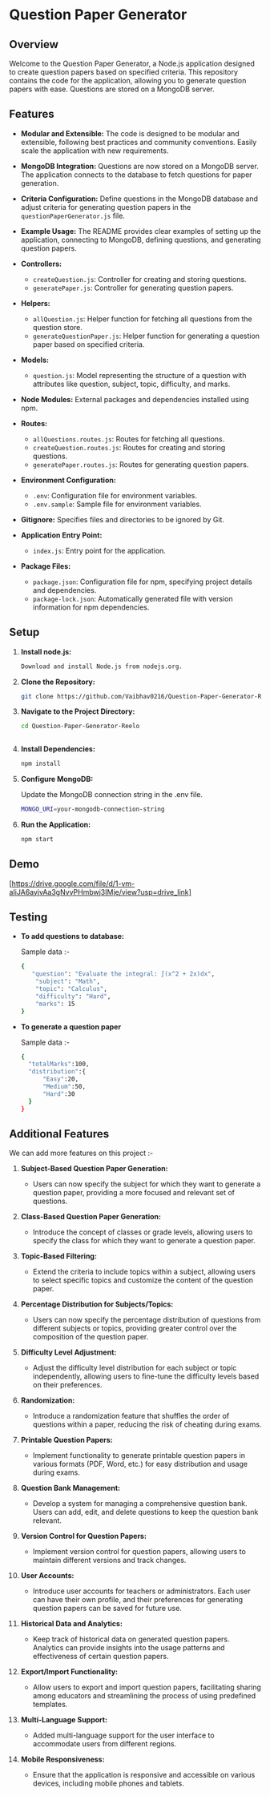 # Question Paper Generator

## Overview

Welcome to the Question Paper Generator, a Node.js application designed to create question papers based on specified criteria. This repository contains the code for the application, allowing you to generate question papers with ease. Questions are stored on a MongoDB server.

## Features

- **Modular and Extensible:** The code is designed to be modular and extensible, following best practices and community conventions. Easily scale the application with new requirements.

- **MongoDB Integration:** Questions are now stored on a MongoDB server. The application connects to the database to fetch questions for paper generation.

- **Criteria Configuration:** Define questions in the MongoDB database and adjust criteria for generating question papers in the `questionPaperGenerator.js` file.

- **Example Usage:** The README provides clear examples of setting up the application, connecting to MongoDB, defining questions, and generating question papers.

- **Controllers:**
  - `createQuestion.js`: Controller for creating and storing questions.
  - `generatePaper.js`: Controller for generating question papers.

- **Helpers:**
  - `allQuestion.js`: Helper function for fetching all questions from the question store.
  - `generateQuestionPaper.js`: Helper function for generating a question paper based on specified criteria.

- **Models:**
  - `question.js`: Model representing the structure of a question with attributes like question, subject, topic, difficulty, and marks.

- **Node Modules:** External packages and dependencies installed using npm.

- **Routes:**
  - `allQuestions.routes.js`: Routes for fetching all questions.
  - `createQuestion.routes.js`: Routes for creating and storing questions.
  - `generatePaper.routes.js`: Routes for generating question papers.

- **Environment Configuration:**
  - `.env`: Configuration file for environment variables.
  - `.env.sample`: Sample file for environment variables.

- **Gitignore:** Specifies files and directories to be ignored by Git.

- **Application Entry Point:**
  - `index.js`: Entry point for the application.

- **Package Files:**
  - `package.json`: Configuration file for npm, specifying project details and dependencies.
  - `package-lock.json`: Automatically generated file with version information for npm dependencies.


## Setup

1. **Install node.js:**

   ```bash
   Download and install Node.js from nodejs.org.

2. **Clone the Repository:**

   ```bash
   git clone https://github.com/Vaibhav0216/Question-Paper-Generator-Reelo.git

3. **Navigate to the Project Directory:**

   ```bash
   cd Question-Paper-Generator-Reelo
  
4. **Install Dependencies:**
  
   ```bash 
   npm install

5. **Configure MongoDB:**

   Update the MongoDB connection string in the .env file.
   ```bash
   MONGO_URI=your-mongodb-connection-string 

6. **Run the Application:**

   ```bash
   npm start


## Demo

[https://drive.google.com/file/d/1-vm-aIiJA6ayjvAa3gNvyPHmbwj3IMje/view?usp=drive_link]

## Testing

- **To add questions to database:**

  Sample data :-
  ```bash
  {
     "question": "Evaluate the integral: ∫(x^2 + 2x)dx",
      "subject": "Math",
      "topic": "Calculus",
      "difficulty": "Hard",
      "marks": 15
  }

- **To generate a question paper**

  Sample data :-
  ```bash
  {
    "totalMarks":100,
    "distribution":{
        "Easy":20,
        "Medium":50,
        "Hard":30
    }
  }


## Additional Features
We can add more features on this project :- 

  1. **Subject-Based Question Paper Generation:**
     - Users can now specify the subject for which they   want to generate a question paper, providing a more   focused and relevant set of questions.
  
  2. **Class-Based Question Paper Generation:**
     - Introduce the concept of classes or grade   levels, allowing users to specify the class for which   they want to generate a question paper.
  
  3. **Topic-Based Filtering:**
     - Extend the criteria to include topics within a   subject, allowing users to select specific topics and   customize the content of the question paper.
  
  4. **Percentage Distribution for Subjects/Topics:**
     - Users can now specify the percentage   distribution of questions from different subjects or   topics, providing greater control over the   composition of the question paper.
  
  5. **Difficulty Level Adjustment:**
     - Adjust the difficulty level distribution for   each subject or topic independently, allowing users   to fine-tune the difficulty levels based on their   preferences.
  
  6. **Randomization:**
     - Introduce a randomization feature that shuffles   the order of questions within a paper, reducing the   risk of cheating during exams.
  
  7. **Printable Question Papers:**
     - Implement functionality to generate printable   question papers in various formats (PDF, Word, etc.)   for easy distribution and usage during exams.
  
  8. **Question Bank Management:**
     - Develop a system for managing a comprehensive   question bank. Users can add, edit, and delete   questions to keep the question bank relevant.
  
  9. **Version Control for Question Papers:**
     - Implement version control for question papers,   allowing users to maintain different versions and   track changes.
  
  10. **User Accounts:**
      - Introduce user accounts for teachers or   administrators. Each user can have their own profile,   and their preferences for generating question papers   can be saved for future use.
  
  11. **Historical Data and Analytics:**
      - Keep track of historical data on generated   question papers. Analytics can provide insights into   the usage patterns and effectiveness of certain   question papers.
  
  12. **Export/Import Functionality:**
      - Allow users to export and import question   papers, facilitating sharing among educators and   streamlining the process of using predefined   templates.
  
  13. **Multi-Language Support:**
      - Added multi-language support for the user   interface to accommodate users from different regions.
  
  14. **Mobile Responsiveness:**
      - Ensure that the application is responsive and   accessible on various devices, including mobile   phones and tablets.
